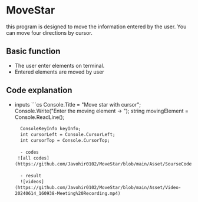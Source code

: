 # MoveStar

this program is designed to move the information entered by the user. You can move four directions by cursor.

## Basic function
- The user enter elements on terminal.
- Entered elements are moved by user

## Code explanation

- inputs
        ```cs
        Console.Title = "Move star with cursor";
        Console.Write("Enter the moving element -> ");
        string movingElement = Console.ReadLine();

        ConsoleKeyInfo keyInfo;
        int cursorLeft = Console.CursorLeft;
        int cursorTop = Console.CursorTop;

        - codes
       ![all codes](https://github.com/Javohir0102/MoveStar/blob/main/Asset/SourseCode%20(1).JPG)

        - result
        ![videos](https://github.com/Javohir0102/MoveStar/blob/main/Asset/Video-20240614_160938-Meeting%20Recording.mp4)
            

